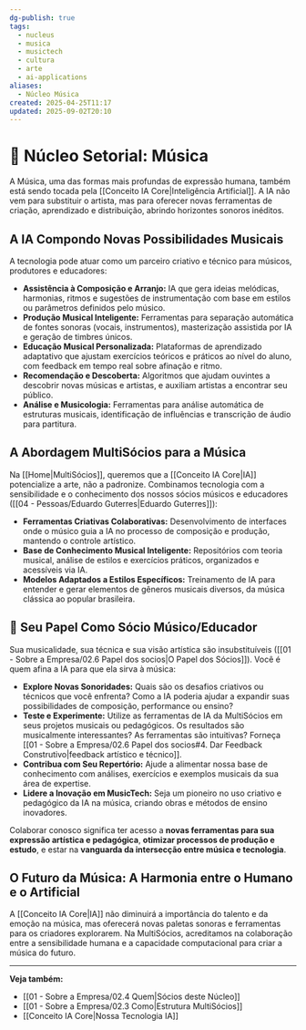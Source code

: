 ```yaml
---
dg-publish: true
tags:
  - nucleus
  - musica
  - musictech
  - cultura
  - arte
  - ai-applications
aliases:
  - Núcleo Música
created: 2025-04-25T11:17
updated: 2025-09-02T20:10
---
```


# 🎵 Núcleo Setorial: Música

A Música, uma das formas mais profundas de expressão humana, também está sendo tocada pela [[Conceito IA Core\|Inteligência Artificial]]. A IA não vem para substituir o artista, mas para oferecer novas ferramentas de criação, aprendizado e distribuição, abrindo horizontes sonoros inéditos.

## A IA Compondo Novas Possibilidades Musicais

A tecnologia pode atuar como um parceiro criativo e técnico para músicos, produtores e educadores:

*   **Assistência à Composição e Arranjo:** IA que gera ideias melódicas, harmonias, ritmos e sugestões de instrumentação com base em estilos ou parâmetros definidos pelo músico.
*   **Produção Musical Inteligente:** Ferramentas para separação automática de fontes sonoras (vocais, instrumentos), masterização assistida por IA e geração de timbres únicos.
*   **Educação Musical Personalizada:** Plataformas de aprendizado adaptativo que ajustam exercícios teóricos e práticos ao nível do aluno, com feedback em tempo real sobre afinação e ritmo.
*   **Recomendação e Descoberta:** Algoritmos que ajudam ouvintes a descobrir novas músicas e artistas, e auxiliam artistas a encontrar seu público.
*   **Análise e Musicologia:** Ferramentas para análise automática de estruturas musicais, identificação de influências e transcrição de áudio para partitura.

## A Abordagem MultiSócios para a Música

Na [[Home\|MultiSócios]], queremos que a [[Conceito IA Core\|IA]] potencialize a arte, não a padronize. Combinamos tecnologia com a sensibilidade e o conhecimento dos nossos sócios músicos e educadores ([[04 - Pessoas/Eduardo Guterres\|Eduardo Guterres]]):

*   **Ferramentas Criativas Colaborativas:** Desenvolvimento de interfaces onde o músico guia a IA no processo de composição e produção, mantendo o controle artístico.
*   **Base de Conhecimento Musical Inteligente:** Repositórios com teoria musical, análise de estilos e exercícios práticos, organizados e acessíveis via IA.
*   **Modelos Adaptados a Estilos Específicos:** Treinamento de IA para entender e gerar elementos de gêneros musicais diversos, da música clássica ao popular brasileira.

## 🎼 Seu Papel Como Sócio Músico/Educador

Sua musicalidade, sua técnica e sua visão artística são insubstituíveis ([[01 - Sobre a Empresa/02.6 Papel dos socios\|O Papel dos Sócios]]). Você é quem afina a IA para que ela sirva à música:

*   **Explore Novas Sonoridades:** Quais são os desafios criativos ou técnicos que você enfrenta? Como a IA poderia ajudar a expandir suas possibilidades de composição, performance ou ensino?
*   **Teste e Experimente:** Utilize as ferramentas de IA da MultiSócios em seus projetos musicais ou pedagógicos. Os resultados são musicalmente interessantes? As ferramentas são intuitivas? Forneça [[01 - Sobre a Empresa/02.6 Papel dos socios#4. Dar Feedback Construtivo\|feedback artístico e técnico]].
*   **Contribua com Seu Repertório:** Ajude a alimentar nossa base de conhecimento com análises, exercícios e exemplos musicais da sua área de expertise.
*   **Lidere a Inovação em MusicTech:** Seja um pioneiro no uso criativo e pedagógico da IA na música, criando obras e métodos de ensino inovadores.

Colaborar conosco significa ter acesso a **novas ferramentas para sua expressão artística e pedagógica**, **otimizar processos de produção e estudo**, e estar na **vanguarda da intersecção entre música e tecnologia**.

## O Futuro da Música: A Harmonia entre o Humano e o Artificial

A [[Conceito IA Core\|IA]] não diminuirá a importância do talento e da emoção na música, mas oferecerá novas paletas sonoras e ferramentas para os criadores explorarem. Na MultiSócios, acreditamos na colaboração entre a sensibilidade humana e a capacidade computacional para criar a música do futuro.

---
**Veja também:**
*   [[01 - Sobre a Empresa/02.4 Quem\|Sócios deste Núcleo]]
*   [[01 - Sobre a Empresa/02.3 Como\|Estrutura MultiSócios]]
*   [[Conceito IA Core\|Nossa Tecnologia IA]]
